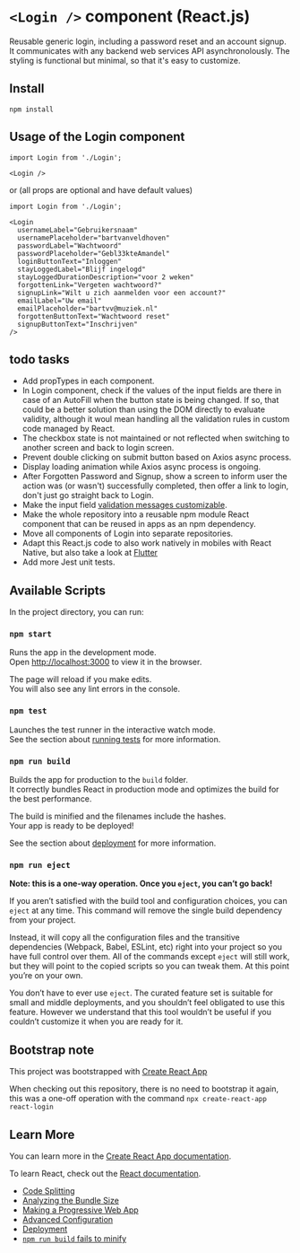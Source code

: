 # `<Login />` component (React.js)
Reusable generic login, including a password reset and an account signup. It communicates with any backend web services API asynchronolously. The styling is functional but minimal, so that it's easy to customize.

## Install
```
npm install
```

## Usage of the Login component
```
import Login from './Login';

<Login />
```

or (all props are optional and have default values)

```
import Login from './Login';

<Login
  usernameLabel="Gebruikersnaam"
  usernamePlaceholder="bartvanveldhoven"
  passwordLabel="Wachtwoord"
  passwordPlaceholder="Gebl33kteAmandel"
  loginButtonText="Inloggen"
  stayLoggedLabel="Blijf ingelogd"
  stayLoggedDurationDescription="voor 2 weken"
  forgottenLink="Vergeten wachtwoord?"
  signupLink="Wilt u zich aanmelden voor een account?"
  emailLabel="Uw email"
  emailPlaceholder="bartvv@muziek.nl"
  forgottenButtonText="Wachtwoord reset"
  signupButtonText="Inschrijven"
/>
```

## todo tasks

- Add propTypes in each component.
- In Login component, check if the values of the input fields are there in case of an AutoFill when the button state is being changed. If so, that could be a better solution than using the DOM directly to evaluate validity, although it woul mean handling all the validation rules in custom code managed by React.
- The checkbox state is not maintained or not reflected when switching to another screen and back to login screen.
- Prevent double clicking on submit button based on Axios async process.
- Display loading animation while Axios async process is ongoing.
- After Forgotten Password and Signup, show a screen to inform user the action was (or wasn't) successfully completed, then offer a link to login, don't just go straight back to Login.
- Make the input field [validation messages customizable](https://developer.mozilla.org/en-US/docs/Learn/HTML/Forms/Form_validation).
- Make the whole repository into a reusable npm module React component that can be reused in apps as an npm dependency.
- Move all components of Login into separate repositories.
- Adapt this React.js code to also work natively in mobiles with React Native, but also take a look at [Flutter](https://flutter.dev/docs/get-started/flutter-for/react-native-devs)
- Add more Jest unit tests.

## Available Scripts

In the project directory, you can run:

### `npm start`

Runs the app in the development mode.<br>
Open [http://localhost:3000](http://localhost:3000) to view it in the browser.

The page will reload if you make edits.<br>
You will also see any lint errors in the console.

### `npm test`

Launches the test runner in the interactive watch mode.<br>
See the section about [running tests](https://facebook.github.io/create-react-app/docs/running-tests) for more information.

### `npm run build`

Builds the app for production to the `build` folder.<br>
It correctly bundles React in production mode and optimizes the build for the best performance.

The build is minified and the filenames include the hashes.<br>
Your app is ready to be deployed!

See the section about [deployment](https://facebook.github.io/create-react-app/docs/deployment) for more information.

### `npm run eject`

**Note: this is a one-way operation. Once you `eject`, you can’t go back!**

If you aren’t satisfied with the build tool and configuration choices, you can `eject` at any time. This command will remove the single build dependency from your project.

Instead, it will copy all the configuration files and the transitive dependencies (Webpack, Babel, ESLint, etc) right into your project so you have full control over them. All of the commands except `eject` will still work, but they will point to the copied scripts so you can tweak them. At this point you’re on your own.

You don’t have to ever use `eject`. The curated feature set is suitable for small and middle deployments, and you shouldn’t feel obligated to use this feature. However we understand that this tool wouldn’t be useful if you couldn’t customize it when you are ready for it.

## Bootstrap note

This project was bootstrapped with [Create React App](https://github.com/facebook/create-react-app)

When checking out this repository, there is no need to bootstrap it again, this was a one-off operation with the command `npx create-react-app react-login`

## Learn More

You can learn more in the [Create React App documentation](https://facebook.github.io/create-react-app/docs/getting-started).

To learn React, check out the [React documentation](https://reactjs.org/).

- [Code Splitting](https://facebook.github.io/create-react-app/docs/code-splitting)
- [Analyzing the Bundle Size](https://facebook.github.io/create-react-app/docs/analyzing-the-bundle-size)
- [Making a Progressive Web App](https://facebook.github.io/create-react-app/docs/making-a-progressive-web-app)
- [Advanced Configuration](https://facebook.github.io/create-react-app/docs/advanced-configuration)
- [Deployment](https://facebook.github.io/create-react-app/docs/deployment)
- [`npm run build` fails to minify](https://facebook.github.io/create-react-app/docs/troubleshooting#npm-run-build-fails-to-minify)
